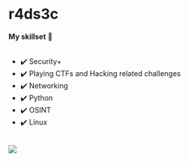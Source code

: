 # r4ds3c

<b>My skillset</b> 🔧 <br><br>
- ✔️ Security+ <br>
- ✔️ Playing CTFs and Hacking related challenges<br>
- ✔️ Networking <br>
- ✔️ Python <br>
- ✔️ OSINT <br>
- ✔️ Linux<br>
<br>

<img src="https://github-readme-stats.vercel.app/api?username=r4ds3c&theme=merko&show_icons=true" align="center">


